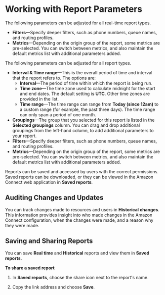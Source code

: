 # Working with Report Parameters<a name="working-with-reporting"></a>

The following parameters can be adjusted for all real\-time report types\.
+ **Filters**—Specify deeper filters, such as phone numbers, queue names, and routing profiles\.
+ **Metrics**—Depending on the origin group of the report, some metrics are pre\-selected\. You can switch between metrics, and also maintain the default metrics list with additional parameters added\. 

The following parameters can be adjusted for all report types\.
+ **Interval & Time range**—This is the overall period of time and interval that the report refers to\. The options are:
  + **Interval**—The period of time within which the report is being run\.
  + **Time zone**—The time zone used to calculate midnight for the start and end dates\. The default setting is **UTC**\. Other time zones are provided in the list\.
  + **Time range**—The time range can range from **Today \(since 12am\)** to a custom range \(for example, the past three days\)\. The time range can only span a period of one month\.
+ **Groupings**—The group that you selected for this report is listed in the **Selected groupings** column\. You can drag and drop additional groupings from the left\-hand column, to add additional parameters to your report\.
+ **Filters**—Specify deeper filters, such as phone numbers, queue names, and routing profiles\.
+ **Metrics**—Depending on the origin group of the report, some metrics are pre\-selected\. You can switch between metrics, and also maintain the default metrics list with additional parameters added\. 

Reports can be saved and accessed by users with the correct permissions\. Saved reports can be downloaded, or they can be viewed in the Amazon Connect web application in **Saved reports**\.

## Auditing Changes and Updates<a name="change-audit"></a>

You can track changes made to resources and users in **Historical changes**\. This information provides insight into who made changes in the Amazon Connect configuration, when the changes were made, and a reason why they were made\.

## Saving and Sharing Reports<a name="save-schedule-reports"></a>

You can save **Real time** and **Historical** reports and view them in **Saved reports**\.

**To share a saved report**

1. In **Saved reports**, choose the share icon next to the report's name\.

1. Copy the link address and choose **Save**\.